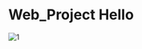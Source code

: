 # Web_Project Hello
![1](https://user-images.githubusercontent.com/102822737/231498674-f3fed950-968c-417b-ab59-168f842aec05.jpg)
